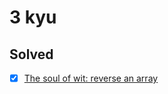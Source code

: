# 3 kyu

## Solved

* [x] [The soul of wit: reverse an array](https://www.codewars.com/kata/59b81886460387d8fc000043)
